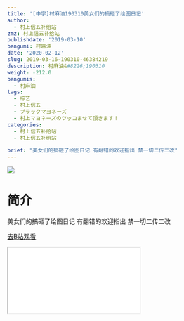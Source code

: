 ```yaml
---
title: '[中字]村麻油190310美女们的搞砸了绘图日记'
author:
  - 村上信五补给站
zmz: 村上信五补给站
publishdate: '2019-03-10'
bangumi: 村麻油
date: '2020-02-12'
slug: 2019-03-16-190310-46384219
description: 村麻油&#8226;190310
weight: -212.0
bangumis:
  - 村麻油
tags:
  - 综艺
  - 村上信五
  - ブラックマヨネーズ
  - 村上マヨネーズのツッコませて頂きます！
categories:
  - 村上信五补给站
  - 村上信五补给站

brief: "美女们的搞砸了绘图日记 有翻错的欢迎指出 禁一切二传二改"
---
```

![](https://raw.githubusercontent.com/tcgriffith/owaraisite/master/static/tmpimg/ed12f18ce663a65d7920b59a7c2bda362de95620.jpg.480.jpg)
# 简介  
美女们的搞砸了绘图日记
有翻错的欢迎指出
禁一切二传二改  

[去B站观看](https://www.bilibili.com/video/av46384219/)
<div class ="resp-container"><iframe class="testiframe" src="//player.bilibili.com/player.html?aid=46384219"", scrolling="no", allowfullscreen="true" > </iframe></div> 
